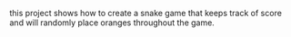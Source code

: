 this project shows how to create a snake game that keeps track of score and will randomly place oranges throughout the game. 